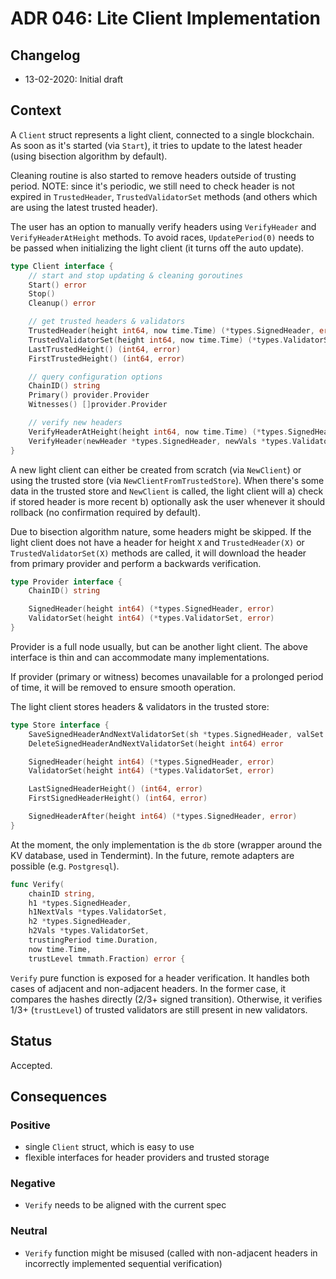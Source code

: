 # ADR 046: Lite Client Implementation

## Changelog
* 13-02-2020: Initial draft

## Context

A `Client` struct represents a light client, connected to a single blockchain.
As soon as it's started (via `Start`), it tries to update to the latest header
(using bisection algorithm by default).

Cleaning routine is also started to remove headers outside of trusting period.
NOTE: since it's periodic, we still need to check header is not expired in
`TrustedHeader`, `TrustedValidatorSet` methods (and others which are using the
latest trusted header).

The user has an option to manually verify headers using `VerifyHeader` and
`VerifyHeaderAtHeight` methods. To avoid races, `UpdatePeriod(0)` needs to be
passed when initializing the light client (it turns off the auto update).

```go
type Client interface {
	// start and stop updating & cleaning goroutines
	Start() error
	Stop()
	Cleanup() error

	// get trusted headers & validators
	TrustedHeader(height int64, now time.Time) (*types.SignedHeader, error)
	TrustedValidatorSet(height int64, now time.Time) (*types.ValidatorSet, error)
	LastTrustedHeight() (int64, error)
	FirstTrustedHeight() (int64, error)

	// query configuration options
	ChainID() string
	Primary() provider.Provider
	Witnesses() []provider.Provider

	// verify new headers
	VerifyHeaderAtHeight(height int64, now time.Time) (*types.SignedHeader, error)
	VerifyHeader(newHeader *types.SignedHeader, newVals *types.ValidatorSet, now time.Time) error
}
```

A new light client can either be created from scratch (via `NewClient`) or
using the trusted store (via `NewClientFromTrustedStore`). When there's some
data in the trusted store and `NewClient` is called, the light client will a)
check if stored header is more recent b) optionally ask the user whenever it
should rollback (no confirmation required by default).

Due to bisection algorithm nature, some headers might be skipped. If the light
client does not have a header for height `X` and `TrustedHeader(X)` or
`TrustedValidatorSet(X)` methods are called, it will download the header from
primary provider and perform a backwards verification.

```go
type Provider interface {
	ChainID() string

	SignedHeader(height int64) (*types.SignedHeader, error)
	ValidatorSet(height int64) (*types.ValidatorSet, error)
}
```

Provider is a full node usually, but can be another light client. The above
interface is thin and can accommodate many implementations.

If provider (primary or witness) becomes unavailable for a prolonged period of
time, it will be removed to ensure smooth operation.

The light client stores headers & validators in the trusted store:

```go
type Store interface {
	SaveSignedHeaderAndNextValidatorSet(sh *types.SignedHeader, valSet *types.ValidatorSet) error
	DeleteSignedHeaderAndNextValidatorSet(height int64) error

	SignedHeader(height int64) (*types.SignedHeader, error)
	ValidatorSet(height int64) (*types.ValidatorSet, error)

	LastSignedHeaderHeight() (int64, error)
	FirstSignedHeaderHeight() (int64, error)

	SignedHeaderAfter(height int64) (*types.SignedHeader, error)
}
```

At the moment, the only implementation is the `db` store (wrapper around the KV
database, used in Tendermint). In the future, remote adapters are possible
(e.g. `Postgresql`).

```go
func Verify(
	chainID string,
	h1 *types.SignedHeader,
	h1NextVals *types.ValidatorSet,
	h2 *types.SignedHeader,
	h2Vals *types.ValidatorSet,
	trustingPeriod time.Duration,
	now time.Time,
	trustLevel tmmath.Fraction) error {
```

`Verify` pure function is exposed for a header verification. It handles both
cases of adjacent and non-adjacent headers. In the former case, it compares the
hashes directly (2/3+ signed transition). Otherwise, it verifies 1/3+
(`trustLevel`) of trusted validators are still present in new validators.

## Status

Accepted.

## Consequences

### Positive

* single `Client` struct, which is easy to use
* flexible interfaces for header providers and trusted storage

### Negative

* `Verify` needs to be aligned with the current spec

### Neutral

* `Verify` function might be misused (called with non-adjacent headers in
  incorrectly implemented sequential verification)
